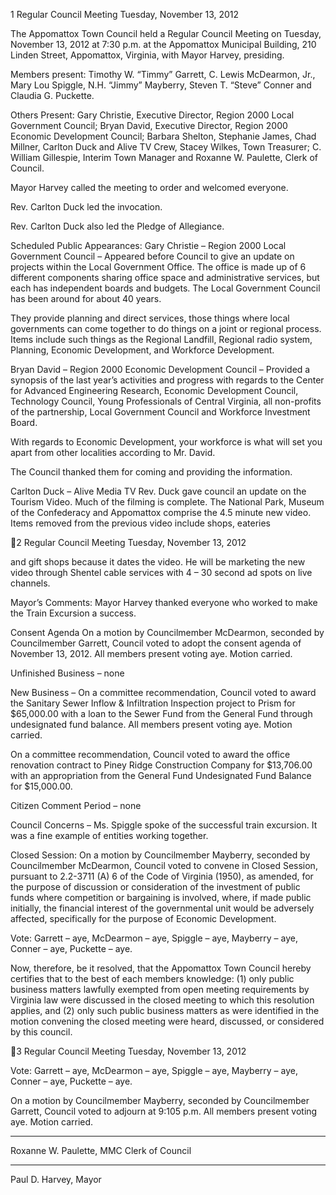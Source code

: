 1   Regular Council Meeting
     Tuesday, November 13, 2012

The Appomattox Town Council held a Regular Council Meeting on Tuesday, November
13, 2012 at 7:30 p.m. at the Appomattox Municipal Building, 210 Linden Street,
Appomattox, Virginia, with Mayor Harvey, presiding.

Members present:  Timothy W. “Timmy” Garrett, C. Lewis McDearmon, Jr., Mary Lou
Spiggle, N.H. “Jimmy” Mayberry, Steven T. “Steve” Conner and Claudia G. Puckette.

Others Present:  Gary Christie, Executive Director, Region 2000 Local Government
Council; Bryan David, Executive Director, Region 2000 Economic Development
Council; Barbara Shelton, Stephanie James, Chad Millner, Carlton Duck and Alive TV
Crew, Stacey Wilkes, Town Treasurer; C. William Gillespie, Interim Town Manager and
Roxanne W. Paulette, Clerk of Council.

Mayor Harvey called the meeting to order and welcomed everyone.

Rev. Carlton Duck led the invocation.

Rev. Carlton Duck also led the Pledge of Allegiance.

Scheduled Public Appearances:
Gary Christie – Region 2000 Local Government Council – Appeared before Council to
give an update on projects within the Local Government Office.  The office is made up of
6 different components sharing office space and administrative services, but each has
independent boards and budgets.  The Local Government Council has been around for
about 40 years.

They provide planning and direct services, those things where local governments can
come together to do things on a joint or regional process.
Items include such things as the Regional Landfill, Regional radio system, Planning,
Economic Development, and Workforce Development.

Bryan David – Region 2000 Economic Development Council – Provided a synopsis of
the last year’s activities and progress with regards to the Center for Advanced
Engineering Research, Economic Development Council, Technology Council, Young
Professionals of Central Virginia, all non-profits of the partnership, Local Government
Council and Workforce Investment Board.

With regards to Economic Development, your workforce is what will set you apart from
other localities according to Mr. David.

The Council thanked them for coming and providing the information.

Carlton Duck – Alive Media TV
Rev. Duck gave council an update on the Tourism Video.  Much of the filming is
complete.  The National Park, Museum of the Confederacy and Appomattox comprise the
4.5 minute new video.  Items removed from the previous video include shops, eateries

2   Regular Council Meeting
     Tuesday, November 13, 2012

and gift shops because it dates the video.  He will be marketing the new video through
Shentel cable services with 4 – 30 second ad spots on live channels.

Mayor’s Comments:
Mayor Harvey thanked everyone who worked to make the Train Excursion a success.

Consent Agenda
On a motion by Councilmember McDearmon, seconded by Councilmember Garrett,
Council voted to adopt the consent agenda of November 13, 2012.  All members present
voting aye.  Motion carried.

Unfinished Business – none

New Business –
On a committee recommendation, Council voted to award the Sanitary Sewer Inflow &
Infiltration Inspection project to Prism for $65,000.00 with a loan to the Sewer Fund from
the General Fund through undesignated fund balance.  All members present voting aye.
Motion carried.

On a committee recommendation, Council voted to award the office renovation contract
to Piney Ridge Construction Company for $13,706.00 with an appropriation from the
General Fund Undesignated Fund Balance for $15,000.00.

Citizen Comment Period – none

Council Concerns –
Ms. Spiggle spoke of the successful train excursion.  It was a fine example of entities
working together.

Closed Session:
On a motion by Councilmember Mayberry, seconded by Councilmember McDearmon,
Council voted to convene in Closed Session, pursuant to 2.2-3711 (A) 6 of the Code of
Virginia (1950), as amended, for the purpose of discussion or consideration of the
investment of public funds where competition or bargaining is involved, where, if made
public initially, the financial interest of the governmental unit would be adversely
affected, specifically for the purpose of Economic Development.

Vote:  Garrett – aye, McDearmon – aye, Spiggle – aye, Mayberry – aye, Conner – aye,
Puckette – aye.

Now, therefore, be it resolved, that the Appomattox Town Council hereby certifies that to
the best of each members knowledge:  (1) only public business matters lawfully
exempted from open meeting requirements by Virginia law were discussed in the closed
meeting to which this resolution applies, and (2) only such public business matters as
were identified in the motion convening the closed meeting were heard, discussed, or
considered by this council.

3   Regular Council Meeting
     Tuesday, November 13, 2012

Vote:  Garrett – aye, McDearmon – aye, Spiggle – aye, Mayberry – aye, Conner – aye,
Puckette – aye.

On a motion by Councilmember Mayberry, seconded by Councilmember Garrett,
Council voted to adjourn at 9:105 p.m.  All members present voting aye.  Motion carried.

___________________________________
Roxanne W. Paulette, MMC
Clerk of Council

______________________________
Paul D. Harvey, Mayor

